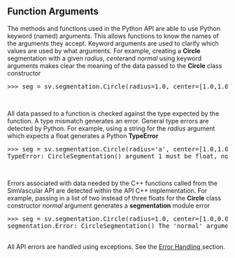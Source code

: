 ## Function Arguments

The methods and functions used in the Python API are able to use Python keyword (named) arguments. This allows functions to
know the names of the arguments they accept. Keyword arguments are used to clarify which values are used by what arguments.
For example, creating a **Circle** segmentation with a given <i>radius</i>, <i>center</i>and <i>normal</i> using keyword arguments makes clear
the meaning of the data passed to the **Circle** class constructor

<pre>
>>> seg = sv.segmentation.Circle(radius=1.0, center=[1.0,1.0,1.0], normal=[1.0,0.0,0.0])
</pre>

<br>

All data passed to a function is checked against the type expected by the function. A type mismatch generates an error.
General type errors are detected by Python. For example, using a string for the <i>radius</i> argument which expects a
float generates a Python **TypeError**

<pre>
>>> seg = sv.segmentation.Circle(radius='a', center=[1.0,1.0,1.0], normal=[1.0,0.0,0.0])
TypeError: CircleSegmentation() argument 1 must be float, not str
</pre>

<br>

Errors associated with data needed by the C++ functions called from the SimVascular API are detected within the API C++
implementation. For example, passing in a list of two instead of three floats for the **Circle** class constructor
<i>normal</i> argument generates a <b>segmentation</b> module error

<pre>
>>> seg = sv.segmentation.Circle(radius=1.0, center=[1.0,0.0,0.0], normal=[1.0])
segmentation.Error: CircleSegmentation() The 'normal' argument is not a 3D point (three float values).
</pre>

<br>
All API errors are handled using exceptions. See the <a href="#error_handling"> Error Handling </a> section.
